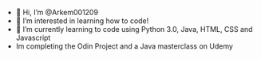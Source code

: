 - 👋 Hi, I’m @Arkem001209
- 👀 I’m interested in learning how to code!
- 🌱 I’m currently learning to code using Python 3.0, Java, HTML, CSS and Javascript
- Im completing the Odin Project and a Java masterclass on Udemy
